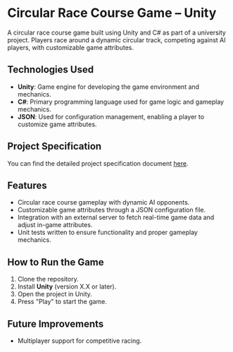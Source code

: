 # Circular Race Course Game – Unity

A circular race course game built using Unity and C# as part of a university project. Players race around a dynamic circular track, competing against AI players, with customizable game attributes.

## Technologies Used
- **Unity**: Game engine for developing the game environment and mechanics.
- **C#**: Primary programming language used for game logic and gameplay mechanics.
- **JSON**: Used for configuration management, enabling a player to customize game attributes.

## Project Specification
You can find the detailed project specification document [here](\Circular-Race-Course-Game-Unity\Specification_document.pdf").

## Features
- Circular race course gameplay with dynamic AI opponents.
- Customizable game attributes through a JSON configuration file.
- Integration with an external server to fetch real-time game data and adjust in-game attributes.
- Unit tests written to ensure functionality and proper gameplay mechanics.

## How to Run the Game
1. Clone the repository.
2. Install **Unity** (version X.X or later).
3. Open the project in Unity.
4. Press "Play" to start the game.

## Future Improvements
- Multiplayer support for competitive racing.

